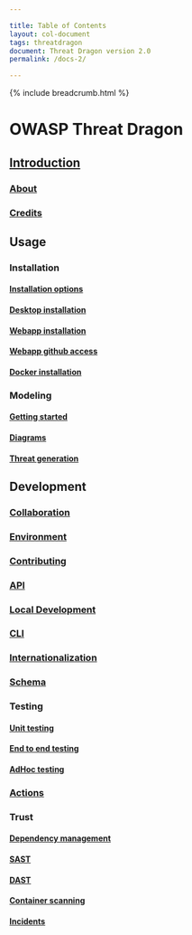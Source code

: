 ```yaml
---

title: Table of Contents
layout: col-document
tags: threatdragon
document: Threat Dragon version 2.0
permalink: /docs-2/

---
```


{% include breadcrumb.html %}
# OWASP Threat Dragon

## [Introduction](introduction.md)

### [About](usage/about.md)

### [Credits](usage/credits.md)

## Usage

### Installation

#### [Installation options](usage/install/options.md)

#### [Desktop installation](usage/install/desktop.md)

#### [Webapp installation](usage/install/web.md)

#### [Webapp github access](usage/install/environment.md)

#### [Docker installation](usage/install/options.md)

### Modeling

#### [Getting started](usage/modeling/getting-started.md)

#### [Diagrams](usage/modeling/diagrams.md)

#### [Threat generation](usage/modeling/threats.md)

## Development

### [Collaboration](development/collaboration.md)

### [Environment](development/environment.md)

### [Contributing](development/contributing.md)

### [API](development/api.md)

### [Local Development](development/local-development.md)

### [CLI](development/cli.md)

### [Internationalization](development/internationalization.md)

### [Schema](development/schema.md)

### Testing

#### [Unit testing](development/testing/unit.md)

#### [End to end testing](development/testing/e2e.md)

#### [AdHoc testing](development/testing/adhoc.md)

### [Actions](development/actions.md)

### Trust

#### [Dependency management](development/trust/dependencies.md)

#### [SAST](development/trust/sast.md)

#### [DAST](development/trust/dast.md)

#### [Container scanning](development/trust/container.md)

#### [Incidents](development/trust/incidents.md)

